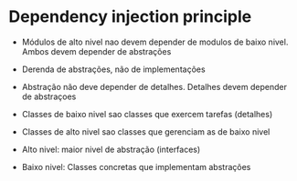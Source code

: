 # Dependency injection principle

- Módulos de alto nivel nao devem depender de modulos de baixo nivel. Ambos devem depender de abstrações

- Derenda de abstrações, não de implementações

- Abstração não deve depender de detalhes. Detalhes devem depender de abstraçoes

- Classes de baixo nivel sao classes que exercem tarefas (detalhes)

- Classes de alto nivel sao classes que gerenciam as de baixo nivel

- Alto nivel: maior nivel de abstração (interfaces)

- Baixo nivel: Classes concretas que implementam abstrações
